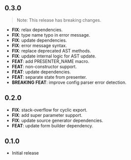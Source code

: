 ## 0.3.0

> Note: This release has breaking changes.

 - **FIX**: relax dependencies.
 - **FIX**: type name typo in error message.
 - **FIX**: update dependencies.
 - **FIX**: error message syntax.
 - **FIX**: replace deprecated AST methods.
 - **FIX**: update internal logic for AST update.
 - **FEAT**: add PRESENTER_NAME macro.
 - **FEAT**: non-constructor support.
 - **FEAT**: update dependencies.
 - **FEAT**: separate state from presenter.
 - **BREAKING** **FEAT**: improve config parser error detection.

## 0.2.0

 - **FIX**: stack-overflow for cyclic export.
 - **FIX**: add super parameter support.
 - **FIX**: update source generator dependencies.
 - **FEAT**: update form builder dependency.

## 0.1.0

* Initial release
